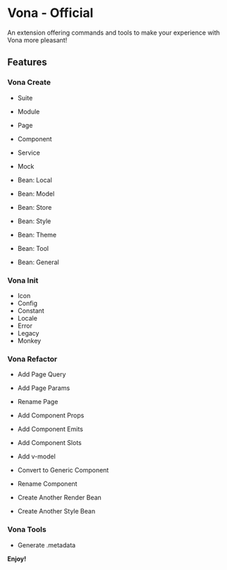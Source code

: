 # Vona - Official

An extension offering commands and tools to make your experience with Vona more pleasant!

## Features

### Vona Create

- Suite
- Module
- Page
- Component
- Service
- Mock

- Bean: Local
- Bean: Model
- Bean: Store
- Bean: Style
- Bean: Theme
- Bean: Tool
- Bean: General

### Vona Init

- Icon
- Config
- Constant
- Locale
- Error
- Legacy
- Monkey

### Vona Refactor

- Add Page Query
- Add Page Params
- Rename Page

- Add Component Props
- Add Component Emits
- Add Component Slots
- Add v-model
- Convert to Generic Component
- Rename Component

- Create Another Render Bean
- Create Another Style Bean

### Vona Tools

- Generate .metadata

**Enjoy!**
